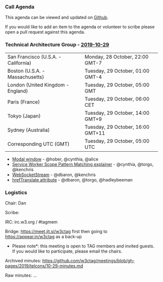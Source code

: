 ### Call Agenda

This agenda can be viewed and updated on [Github](https://github.com/w3ctag/meetings/blob/gh-pages/2019/telcons/10-29-agenda.md).

If you would like to add an item to the agenda or volunteer to scribe please open a pull request against this agenda.

### Technical Architecture Group - [2019-10-29](https://www.timeanddate.com/worldclock/converter.html?iso=20191029T050000&p1=224&p2=43&p3=136&p4=195&p5=248&p6=240)

<table>
<tr><td> San Francisco (U.S.A. - California) <td> Monday, 28 October, 22:00 GMT-7</td></tr>
<tr><td> Boston (U.S.A. - Massachusetts) <td> Tuesday, 29 October, 01:00 GMT-4</td></tr>
<tr><td> London (United Kingdom - England) <td> Tuesday, 29 October, 05:00 GMT</td></tr>
<tr><td> Paris (France) <td> Tuesday, 29 October, 06:00 CET</td></tr>
<tr><td> Tokyo (Japan) <td> Tuesday, 29 October, 14:00 GMT+9</td></tr>
<tr><td> Sydney (Australia) <td> Tuesday, 29 October, 16:00 GMT+11</td></tr>
<tr><td> Corresponding UTC (GMT) <td> Tuesday, 29 October, 05:00 UTC</td></tr>
</table>

* [Modal window](https://github.com/w3ctag/design-reviews/issues/427) - @hober, @cynthia, @alice
* [Service Worker Scope Pattern Matching explainer](https://github.com/w3ctag/design-reviews/issues/417) - @cynthia, @torgo, @kenchris
* [WebSocketStream](https://github.com/w3ctag/design-reviews/issues/394) - @dbaron, @kenchris
* [hrefTranslate attribute](https://github.com/w3ctag/design-reviews/issues/301) - @dbaron, @torgo, @hadleybeeman

### Logistics

Chair: Dan

Scribe:

IRC: irc.w3.org / #tagmem

Bridge: https://meet.jit.si/w3ctag first then going to https://appear.in/w3ctag as a back-up

* Please note*: this meeting is open to TAG members and invited guests. If you would like to participate, please email the chairs.

Archived minutes: https://github.com/w3ctag/meetings/blob/gh-pages/2019/telcons/10-29-minutes.md

Raw minutes: ...

